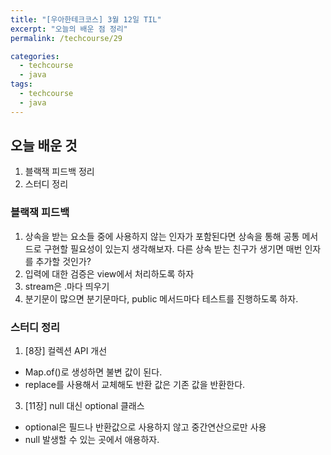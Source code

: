 ```yaml
---
title: "[우아한테크코스] 3월 12일 TIL"
excerpt: "오늘의 배운 점 정리"
permalink: /techcourse/29

categories:
  - techcourse
  - java
tags:
  - techcourse
  - java
---  
```

## 오늘 배운 것
1. 블랙잭 피드백 정리
2. 스터디 정리

### 블랙잭 피드백  
1. 상속을 받는 요소들 중에 사용하지 않는 인자가 포함된다면 상속을 통해 공통 메서드로 구현할 필요성이 있는지 생각해보자. 다른 상속 받는 친구가 생기면 매번 인자를 추가할 것인가?  
2. 입력에 대한 검증은 view에서 처리하도록 하자  
3. stream은 .마다 띄우기  
4. 분기문이 많으면 분기문마다, public 메서드마다 테스트를 진행하도록 하자.  

### 스터디 정리 
1. [8장] 컬렉션 API 개선  
- Map.of()로 생성하면 불변 값이 된다.  
- replace를 사용해서 교체해도 반환 값은 기존 값을 반환한다.

3. [11장] null 대신 optional 클래스  
- optional은 필드나 반환값으로 사용하지 않고 중간연산으로만 사용  
- null 발생할 수 있는 곳에서 애용하자.  